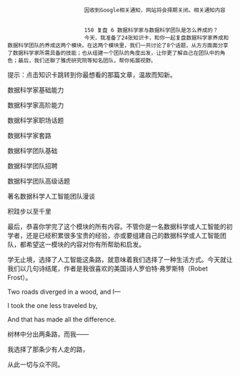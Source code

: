 
                            
                            因收到Google相关通知，网站将会择期关闭。相关通知内容
                            
                            
                            150 复盘 6 数据科学家与数据科学团队是怎么养成的？
                            今天，我准备了24张知识卡，和你一起复盘数据科学家养成和数据科学团队的养成这两个模块。在这两个模块里，我们一共讨论了8个话题，从方方面面分享了数据科学家所需具备的技能；也从组建一个团队的角度出发，让你更了解自己在团队中的角色；最后，我们还聊了雅虎研究院等知名团队，帮你拓展视野。

提示：点击知识卡跳转到你最想看的那篇文章，温故而知新。

数据科学家基础能力







数据科学家高阶能力







数据科学家职场话题







数据科学家套路







数据科学团队基础







数据科学团队招聘







数据科学团队高级话题







著名数据科学人工智能团队漫谈







积跬步以至千里

最后，恭喜你学完了这个模块的所有内容。不管你是一名数据科学或人工智能的初学者，还是已经积累很多宝贵的经验，亦或要组建自己的数据科学或人工智能团队，都希望这一模块的内容对你有所帮助和启发。

学无止境，选择了人工智能这条路，就意味着我们选择了一种生活方式。今天就让我们以几句诗结尾，作者是我很喜欢的美国诗人罗伯特·弗罗斯特（Robet Frost）。

Two roads diverged in a wood, and I—

I took the one less traveled by,

And that has made all the difference.

树林中分出两条路，而我——

我选择了那条少有人走的路，

从此一切与众不同。

                        
                        
                            